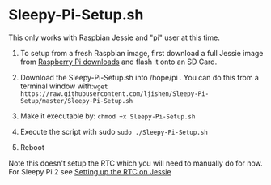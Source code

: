 # Sleepy-Pi-Setup.sh


This only works with Raspbian Jessie and "pi" user at this time. 

1. To setup from a fresh Raspbian image, first download a full Jessie image from [Raspberry Pi downloads] and flash it onto an SD Card.

2. Download the Sleepy-Pi-Setup.sh into /hope/pi . You can do this from a terminal window with:`wget https://raw.githubusercontent.com/ljishen/Sleepy-Pi-Setup/master/Sleepy-Pi-Setup.sh`

3. Make it executable by: `chmod +x Sleepy-Pi-Setup.sh`

4. Execute the script with sudo `sudo ./Sleepy-Pi-Setup.sh`

5. Reboot

Note this doesn't setup the RTC which you will need to manually do for now. For Sleepy Pi 2 see [Setting up the RTC on Jessie]

[Raspberry Pi downloads]: https://www.raspberrypi.org/downloads/raspbian/

[Setting up the RTC on Jessie]: http://spellfoundry.com/setting-up-the-real-time-clock-on-raspbian-jessie/
